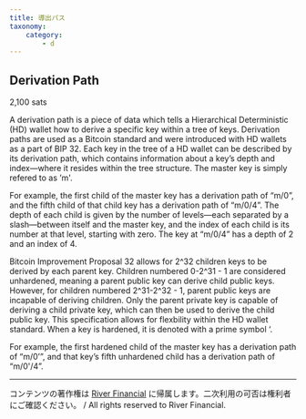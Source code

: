 ```yaml
---
title: 導出パス
taxonomy:
    category:
        - d
---
```


## Derivation Path
2,100 sats

A derivation path is a piece of data which tells a Hierarchical Deterministic (HD) wallet how to derive a specific key within a tree of keys. Derivation paths are used as a Bitcoin standard and were introduced with HD wallets as a part of BIP 32.
Each key in the tree of a HD wallet can be described by its derivation path, which contains information about a key’s depth and index—where it resides within the tree structure. The master key is simply refered to as ’m'.

For example, the first child of the master key has a derivation path of “m/0”, and the fifth child of that child key has a derivation path of “m/0/4”. The depth of each child is given by the number of levels—each separated by a slash—between itself and the master key, and the index of each child is its number at that level, starting with zero. The key at “m/0/4” has a depth of 2 and an index of 4.

Bitcoin Improvement Proposal 32 allows for 2^32 children keys to be derived by each parent key. Children numbered 0-2^31 - 1 are considered unhardened, meaning a parent public key can derive child public keys. However, for children numbered 2^31-2^32 - 1, parent public keys are incapable of deriving children. Only the parent private key is capable of deriving a child private key, which can then be used to derive the child public key. This specification allows for flexbility within the HD wallet standard. When a key is hardened, it is denoted with a prime symbol ‘.

For example, the first hardened child of the master key has a derivation path of “m/0’”, and that key’s fifth unhardened child has a derivation path of “m/0'/4”.

---
コンテンツの著作権は [River Financial](https://river.com/) に帰属します。二次利用の可否は権利者にご確認ください。 / All rights reserved to River Financial.
